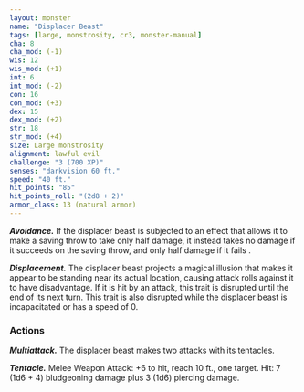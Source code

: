 ```yaml
---
layout: monster
name: "Displacer Beast"
tags: [large, monstrosity, cr3, monster-manual]
cha: 8 
cha_mod: (-1)
wis: 12 
wis_mod: (+1)
int: 6 
int_mod: (-2)
con: 16 
con_mod: (+3)
dex: 15 
dex_mod: (+2)
str: 18 
str_mod: (+4)
size: Large monstrosity
alignment: lawful evil
challenge: "3 (700 XP)"
senses: "darkvision 60 ft."
speed: "40 ft."
hit_points: "85"
hit_points_roll: "(2d8 + 2)"
armor_class: 13 (natural armor)
---
```


***Avoidance.*** If the displacer beast is subjected to an effect that allows it to make a saving throw to take only half damage, it instead takes no damage if it succeeds on the saving throw, and only half damage if it fails .

***Displacement.*** The displacer beast projects a magical illusion that makes it appear to be standing near its actual location, causing attack rolls against it to have disadvantage. If it is hit by an attack, this trait is disrupted until the end of its next turn. This trait is also disrupted while the displacer beast is incapacitated or has a speed of 0.

### Actions

***Multiattack.*** The displacer beast makes two attacks with its tentacles.

***Tentacle.*** Melee Weapon Attack: +6 to hit, reach 10 ft., one target. Hit: 7 (1d6 + 4) bludgeoning damage plus 3 (1d6) piercing damage.